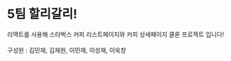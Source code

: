 # 5팀 할리갈리!  
리액트를 사용해 스타벅스 커피 리스트페이지와 커피 상세페이지 클론 프로젝트 입니다!  
<br>
구성원 : 김민재, 김재원, 이민재, 이성재, 이욱창  
<br>


